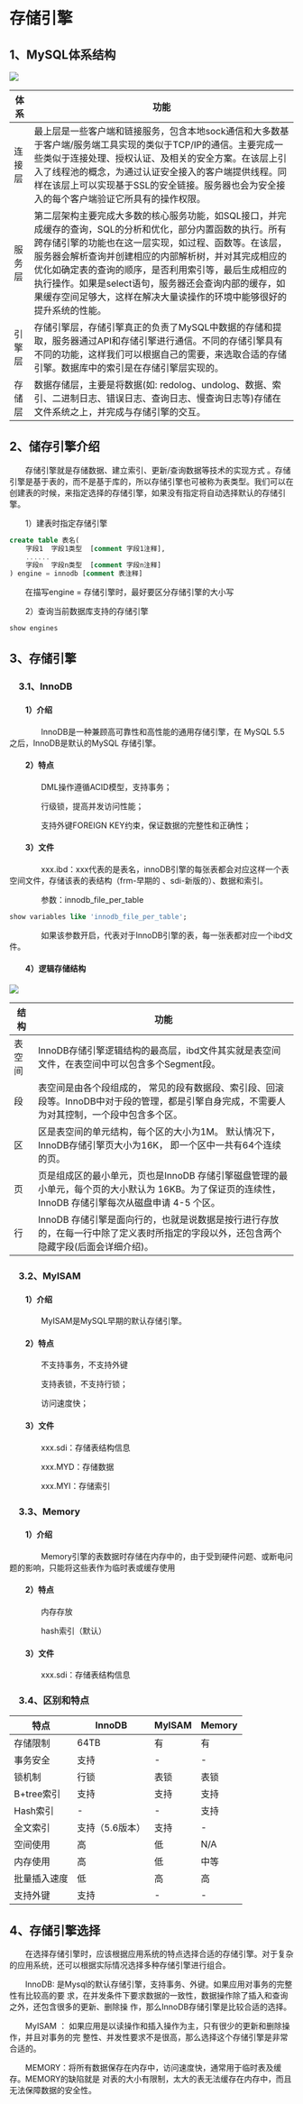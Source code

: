 # 存储引擎

## 1、MySQL体系结构

![](https://chenglid.github.io/imgs/mysql/storage_engine1.png)



| 体系   | 功能                                                         |
| ------ | ------------------------------------------------------------ |
| 连接层 | 最上层是一些客户端和链接服务，包含本地sock通信和大多数基于客户端/服务端工具实现的类似于TCP/IP的通信。主要完成一些类似于连接处理、授权认证、及相关的安全方案。在该层上引入了线程池的概念，为通过认证安全接入的客户端提供线程。同样在该层上可以实现基于SSL的安全链接。服务器也会为安全接入的每个客户端验证它所具有的操作权限。 |
| 服务层 | 第二层架构主要完成大多数的核心服务功能，如SQL接口，并完成缓存的查询，SQL的分析和优化，部分内置函数的执行。所有跨存储引擎的功能也在这一层实现，如过程、函数等。在该层，服务器会解析查询并创建相应的内部解析树，并对其完成相应的优化如确定表的查询的顺序，是否利用索引等，最后生成相应的执行操作。如果是select语句，服务器还会查询内部的缓存，如果缓存空间足够大，这样在解决大量读操作的环境中能够很好的提升系统的性能。 |
| 引擎层 | 存储引擎层，存储引擎真正的负责了MySQL中数据的存储和提取，服务器通过API和存储引擎进行通信。不同的存储引擎具有不同的功能，这样我们可以根据自己的需要，来选取合适的存储引擎。数据库中的索引是在存储引擎层实现的。 |
| 存储层 | 数据存储层，主要是将数据(如: redolog、undolog、数据、索引、二进制日志、错误日志、查询日志、慢查询日志等)存储在文件系统之上，并完成与存储引擎的交互。 |

## 2、储存引擎介绍

&emsp;&emsp;存储引擎就是存储数据、建立索引、更新/查询数据等技术的实现方式 。存储引擎是基于表的，而不是基于库的，所以存储引擎也可被称为表类型。我们可以在创建表的时候，来指定选择的存储引擎，如果没有指定将自动选择默认的存储引擎。

&emsp;&emsp;1）建表时指定存储引擎

```sql
create table 表名(
	字段1  字段1类型  [comment 字段1注释],
	......
	字段n  字段n类型  [comment 字段n注释]
) engine = innodb [comment 表注释]
```

&emsp;&emsp;在描写engine = 存储引擎时，最好要区分存储引擎的大小写

&emsp;&emsp;2）查询当前数据库支持的存储引擎

```sql
show engines
```

## 3、存储引擎

### &emsp;3.1、InnoDB

#### &emsp;&emsp;1）介绍

&emsp;&emsp;&emsp;&emsp;InnoDB是一种兼顾高可靠性和高性能的通用存储引擎，在 MySQL 5.5 之后，InnoDB是默认的MySQL 存储引擎。

#### &emsp;&emsp;2）特点

&emsp;&emsp;&emsp;&emsp;DML操作遵循ACID模型，支持事务；

&emsp;&emsp;&emsp;&emsp;行级锁，提高并发访问性能；

&emsp;&emsp;&emsp;&emsp;支持外键FOREIGN KEY约束，保证数据的完整性和正确性；

#### &emsp;&emsp;3）文件

&emsp;&emsp;&emsp;&emsp;xxx.ibd：xxx代表的是表名，innoDB引擎的每张表都会对应这样一个表空间文件，存储该表的表结构（frm-早期的 、sdi-新版的）、数据和索引。

&emsp;&emsp;&emsp;&emsp;参数：innodb_file_per_table

```sql
show variables like 'innodb_file_per_table';
```

&emsp;&emsp;&emsp;&emsp;如果该参数开启，代表对于InnoDB引擎的表，每一张表都对应一个ibd文件。

#### &emsp;&emsp;4）逻辑存储结构

![](https://chenglid.github.io/imgs/mysql/storage_engine2.png)

| 结构   | 功能                                                         |
| ------ | ------------------------------------------------------------ |
| 表空间 | InnoDB存储引擎逻辑结构的最高层，ibd文件其实就是表空间文件，在表空间中可以包含多个Segment段。 |
| 段     | 表空间是由各个段组成的， 常见的段有数据段、索引段、回滚段等。InnoDB中对于段的管理，都是引擎自身完成，不需要人为对其控制，一个段中包含多个区。 |
| 区     | 区是表空间的单元结构，每个区的大小为1M。 默认情况下， InnoDB存储引擎页大小为16K， 即一个区中一共有64个连续的页。 |
| 页     | 页是组成区的最小单元，页也是InnoDB 存储引擎磁盘管理的最小单元，每个页的大小默认为 16KB。为了保证页的连续性，InnoDB 存储引擎每次从磁盘申请 4-5 个区。 |
| 行     | InnoDB 存储引擎是面向行的，也就是说数据是按行进行存放的，在每一行中除了定义表时所指定的字段以外，还包含两个隐藏字段(后面会详细介绍)。 |

### &emsp;3.2、MyISAM

#### &emsp;&emsp;1）介绍

&emsp;&emsp;&emsp;&emsp;MyISAM是MySQL早期的默认存储引擎。

#### &emsp;&emsp;2）特点

&emsp;&emsp;&emsp;&emsp;不支持事务，不支持外键

&emsp;&emsp;&emsp;&emsp;支持表锁，不支持行锁；

&emsp;&emsp;&emsp;&emsp;访问速度快；

#### &emsp;&emsp;3）文件

&emsp;&emsp;&emsp;&emsp;xxx.sdi：存储表结构信息

&emsp;&emsp;&emsp;&emsp;xxx.MYD：存储数据

&emsp;&emsp;&emsp;&emsp;xxx.MYI：存储索引

### &emsp;3.3、Memory

#### &emsp;&emsp;1）介绍

&emsp;&emsp;&emsp;&emsp;Memory引擎的表数据时存储在内存中的，由于受到硬件问题、或断电问题的影响，只能将这些表作为临时表或缓存使用

#### &emsp;&emsp;2）特点

&emsp;&emsp;&emsp;&emsp;内存存放

&emsp;&emsp;&emsp;&emsp;hash索引（默认）

#### &emsp;&emsp;3）文件

&emsp;&emsp;&emsp;&emsp;xxx.sdi：存储表结构信息

### &emsp;3.4、区别和特点

| 特点         | InnoDB          | MyISAM | Memory |
| ------------ | --------------- | ------ | ------ |
| 存储限制     | 64TB            | 有     | 有     |
| 事务安全     | 支持            | -      | -      |
| 锁机制       | 行锁            | 表锁   | 表锁   |
| B+tree索引   | 支持            | 支持   | 支持   |
| Hash索引     | -               | -      | 支持   |
| 全文索引     | 支持（5.6版本） | 支持   | -      |
| 空间使用     | 高              | 低     | N/A    |
| 内存使用     | 高              | 低     | 中等   |
| 批量插入速度 | 低              | 高     | 高     |
| 支持外键     | 支持            | -      | -      |

## 4、存储引擎选择

&emsp;&emsp;在选择存储引擎时，应该根据应用系统的特点选择合适的存储引擎。对于复杂的应用系统，还可以根据实际情况选择多种存储引擎进行组合。

&emsp;&emsp;InnoDB: 是Mysql的默认存储引擎，支持事务、外键。如果应用对事务的完整性有比较高的要
求，在并发条件下要求数据的一致性，数据操作除了插入和查询之外，还包含很多的更新、删除操
作，那么InnoDB存储引擎是比较合适的选择。

&emsp;&emsp;MyISAM ： 如果应用是以读操作和插入操作为主，只有很少的更新和删除操作，并且对事务的完
整性、并发性要求不是很高，那么选择这个存储引擎是非常合适的。

&emsp;&emsp;MEMORY：将所有数据保存在内存中，访问速度快，通常用于临时表及缓存。MEMORY的缺陷就是
对表的大小有限制，太大的表无法缓存在内存中，而且无法保障数据的安全性。

